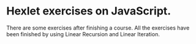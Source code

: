 # Hexlet exercises on JavaScript.
There are some exercises after finishing a course. All the exercises have been finished by using Linear Recursion and Linear Iteration.
